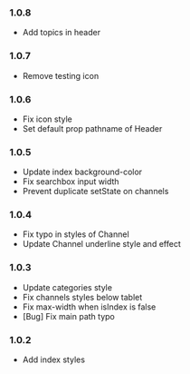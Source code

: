 ### 1.0.8

- Add topics in header

### 1.0.7

- Remove testing icon

### 1.0.6

- Fix icon style
- Set default prop pathname of Header

### 1.0.5

- Update index background-color
- Fix searchbox input width
- Prevent duplicate setState on channels

### 1.0.4

- Fix typo in styles of Channel
- Update Channel underline style and effect

### 1.0.3

- Update categories style
- Fix channels styles below tablet
- Fix max-width when isIndex is false
- [Bug] Fix main path typo

### 1.0.2

- Add index styles